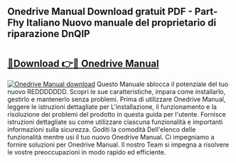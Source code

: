 ## Onedrive Manual Download gratuit PDF - Part-Fhy Italiano Nuovo manuale del proprietario di riparazione DnQIP

# <h2><a href="http://dfe9h2g.blite.top/?on=Onedrive+Manual">🔗Download 👉🔴 Onedrive Manual</a></h2>

[![Onedrive Manual download](https://i.imgur.com/lujVjoI.png)](http://dfe9h2g.blite.top/?on=Onedrive+Manual)
Questo Manuale sblocca il potenziale del tuo nuovo REDDDDDDD. Scopri le sue caratteristiche, impara come installarlo, gestirlo e mantenerlo senza problemi. Prima di utilizzare Onedrive Manual, leggere le istruzioni dettagliate per L'installazione, il funzionamento e la risoluzione dei problemi del prodotto in questa guida per l'utente. Fornisce istruzioni dettagliate su come utilizzare ciascuna funzionalità e importanti informazioni sulla sicurezza. Goditi la comodità Dell'elenco delle funzionalità mentre usi il tuo nuovo Onedrive Manual. Ci impegniamo a fornire soluzioni per Onedrive Manual. Il nostro Team si impegna a risolvere le vostre preoccupazioni in modo rapido ed efficiente.
